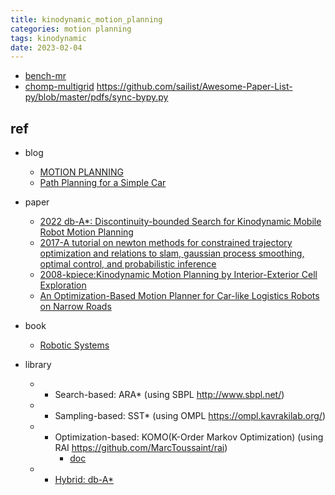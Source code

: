 ```yaml
---
title: kinodynamic_motion_planning
categories: motion planning
tags: kinodynamic
date: 2023-02-04
---  
```



- [bench-mr](https://github.com/robot-motion/bench-mr)
- [chomp-multigrid](https://github.com/eric-heiden/chomp-multigrid/tree/4cd8abef27e51204a0cdd2b3ce411b88eee411c0)
https://github.com/sailist/Awesome-Paper-List-py/blob/master/pdfs/sync-bypy.py
## ref

- blog
    - [MOTION PLANNING](http://motion.cs.illinois.edu/RoboticSystems/PlanningWithDynamicsAndUncertainty.html)
    - [Path Planning for a Simple Car](https://jckantor.github.io/ND-Pyomo-Cookbook/notebooks/06.03-Path-Planning-for-a-Simple-Car.html)
- paper
    - [2022 db-A*: Discontinuity-bounded Search for Kinodynamic Mobile Robot Motion Planning](https://arxiv.org/abs/2203.11108)
    - [2017-A tutorial on newton methods for constrained trajectory optimization and relations to slam, gaussian process smoothing, optimal control, and probabilistic inference](https://argmin.lis.tu-berlin.de/papers/17-toussaint-Newton.pdf)
    - [2008-kpiece:Kinodynamic Motion Planning by Interior-Exterior Cell Exploration](https://ioan.sucan.ro/files/pubs/wafr2008.pdf)
    - [An Optimization-Based Motion Planner for Car-like Logistics Robots on Narrow Roads]()
    
- book
    - [Robotic Systems](https://motion.cs.illinois.edu/RoboticSystems/)
- library
    - * Search-based: ARA* (using SBPL http://www.sbpl.net/)
    - * Sampling-based: SST* (using OMPL https://ompl.kavrakilab.org/)
    - * Optimization-based: KOMO(K-Order Markov Optimization) (using RAI https://github.com/MarcToussaint/rai)
        - [doc](https://github.com/MarcToussaint/rai/wiki)
    - * [Hybrid: db-A*](https://github.com/IMRCLab/kinodynamic-motion-planning-benchmark)